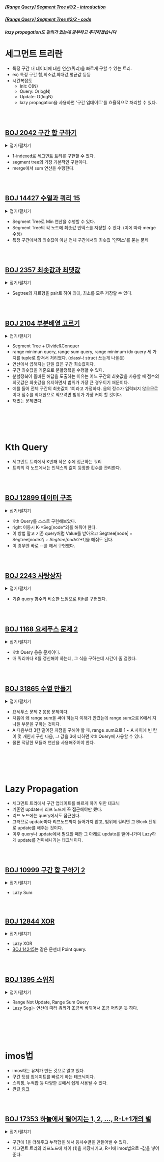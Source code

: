 ##### [[Range Query] Segment Tree #1/2 - introduction](https://www.youtube.com/watch?v=075fcq7oCC8)
##### [[Range Query] Segment Tree #2/2 - code](https://www.youtube.com/watch?v=ahFB9eCnI6c)
##### lazy propagation도 강의가 있는데 공부하고 추가하겠습니다

# 세그먼트 트리란
  - 특정 구간 내 데이터에 대한 연산(쿼리)을 빠르게 구할 수 있는 트리.
  - ex) 특정 구간 합,최소값,최대값,평균값 등등
  - 시간복잡도
    - Init: O(N)
    - Query: O(logN)
    - Update: O(logN)
    - lazy propagation을 사용하면 '구간 업데이트'를 효율적으로 처리할 수 있다.

###  

## [BOJ 2042 구간 합 구하기](https://www.acmicpc.net/problem/2042)
<details>
<summary> 접기/펼치기 </summary>
    
```cpp
#include <bits/stdc++.h>
using namespace std;
#define fastio cin.tie(NULL)->sync_with_stdio(false)
#define ll long long

ll N,M,K;
vector<ll> V;
vector<ll> Segtree;

ll merge(ll left, ll right){ //Sum
    return left + right;
}

ll init(ll node, ll nodeLeft ,ll nodeRight){ //Segtree Init
    if(nodeLeft==nodeRight) return Segtree[node] = V[nodeLeft];
    ll mid = nodeLeft + (nodeRight-nodeLeft) / 2;
    ll leftVal = init(node*2, nodeLeft, mid);
    ll rightVal = init(node*2 +1, mid+1, nodeRight);
    return Segtree[node] = merge(leftVal, rightVal);
}

ll query(ll left, ll right, ll node, ll nodeLeft, ll nodeRight){ //Segtree Query
    if(right<nodeLeft || nodeRight<left) return 0; //return default value
    if(left<=nodeLeft && nodeRight<=right) return Segtree[node];
    ll mid = nodeLeft + (nodeRight-nodeLeft) / 2;
    ll leftVal = query(left, right, node*2, nodeLeft, mid);
    ll rightVal = query(left, right, node*2 +1, mid+1, nodeRight);
    return merge(leftVal, rightVal);
}

ll update(ll index, ll newValue, ll node, ll nodeLeft, ll nodeRight){ //Segtree Update
    if(index<nodeLeft || nodeRight<index) return Segtree[node];
    if(nodeLeft==nodeRight) return Segtree[node]=newValue;
    ll mid = nodeLeft + (nodeRight-nodeLeft) / 2;
    ll leftVal = update(index, newValue, node*2, nodeLeft, mid);
    ll rightVal = update(index, newValue, node*2 +1, mid+1, nodeRight);
    return Segtree[node] = merge(leftVal, rightVal);
}

int main(){
    fastio;
    cin>>N>>M>>K; M+=K;
    V.resize(N+1);
    for(int i=1;i<=N;i++) cin>>V[i];
    Segtree.resize(4*(N+1));
    init(1,1,N);
    while(M--){
        ll a,b,c; cin>>a>>b>>c;
        if(a==1){ //update (b->c)
            update(b,c,1,1,N);
        }
        if(a==2){ //query (sum(b~c))
            cout<<query(b,c,1,1,N)<<'\n';
        }
    }
    return 0;
}
```
</details>

- 1-indexed로 세그먼트 트리를 구현할 수 있다.
- segment tree의 가장 기본적인 구현이다.
- merge에서 sum 연산을 수행한다.

###  

## [BOJ 14427 수열과 쿼리 15](https://www.acmicpc.net/problem/14427)
<details>
<summary> 접기/펼치기 </summary>
    
```cpp
//init에서 값들을 배열 번호로 세팅한다.
//merge에서 인덱스에 있는 값이 더 작은 인덱스를 반환하도록 한다.
//구간에서의 최솟값을 찾는 게 아니라 전체의 최솟값의 인덱스를 구하는 것이므로 query가 필요 없다.
//query를 쓰더라도 항상 전체 구간에서의 최솟값을 구하므로 Segtree[1]이 반환된다.
//Segtree[1]만 출력해주면 된다.
//merge에서 V를 사용했으므로 update에서도 V[index]를 업데이트해주면서 Segtree[Node]를 반환하도록 해준다.

#include <bits/stdc++.h>
using namespace std;
#define fastio cin.tie(NULL)->sync_with_stdio(false)
#define ll long long

ll N,M,K;
vector<ll> V;
vector<ll> Segtree;

ll merge(ll left, ll right){ //Min
    if(V[left]==V[right]) return min(left, right);
    return V[left]>V[right]?right:left; //V[left]가 더 크다면 right를, V[right]가 더 크다면 left를 반환
}

ll init(ll node, ll nodeLeft ,ll nodeRight){ //Segtree Init
    if(nodeLeft==nodeRight) return Segtree[node] = nodeLeft;
    ll mid = nodeLeft + (nodeRight-nodeLeft) / 2;
    ll leftVal = init(node*2, nodeLeft, mid);
    ll rightVal = init(node*2 +1, mid+1, nodeRight);
    return Segtree[node] = merge(leftVal, rightVal);
}

ll update(ll index, ll newValue, ll node, ll nodeLeft, ll nodeRight){ //Segtree Update
    if(index<nodeLeft || nodeRight<index) return Segtree[node];
    if(nodeLeft==nodeRight){V[index]=newValue; return Segtree[node];};
    ll mid = nodeLeft + (nodeRight-nodeLeft) / 2;
    ll leftVal = update(index, newValue, node*2, nodeLeft, mid);
    ll rightVal = update(index, newValue, node*2 +1, mid+1, nodeRight);
    return Segtree[node] = merge(leftVal, rightVal);
}

int main(){
    fastio;
    cin>>N;
    V.resize(N+1);
    for(int i=1;i<=N;i++) cin>>V[i];
    Segtree.resize(4*(N+1));
    init(1,1,N);
    cin>>M;
    while(M--){
        ll q; cin>>q; 
        if(q==2){
            cout<<Segtree[1]<<'\n';
        }
        if(q==1){
            ll a,b; cin>>a>>b;
            update(a,b,1,1,N);
        }
    }
    return 0;
}
```
</details>

- Segment Tree로 Min 연산을 수행할 수 있다.
- Segment Tree의 각 노드에 최솟값 인덱스를 저장할 수 있다. (이에 따라 merge 수정)
- 특정 구간에서의 최솟값이 아닌 전체 구간에서의 최솟값 '인덱스'를 묻는 문제

###  

## [BOJ 2357 최솟값과 최댓값](https://www.acmicpc.net/problem/2357)
<details>
<summary> 접기/펼치기 </summary>
    
```cpp
#include <bits/stdc++.h>
using namespace std;
#define fastio cin.tie(NULL)->sync_with_stdio(false)
#define pii pair<int,int>
#define MX first
#define MN second

int N,M;
vector<pii> Segtree;
vector<int> V;

pii merge(pii left, pii right){
    int mx = max(left.MX, right.MX);
    int mn = min(left.MN, right.MN);
    return {mx,mn};
}

pii init(int node, int leftNode, int rightNode){
    if(leftNode==rightNode) return Segtree[node] = {V[leftNode],V[leftNode]};
    int mid = leftNode + (rightNode-leftNode) / 2;
    pii leftVal = init(node*2, leftNode, mid);
    pii rightVal = init(node*2 +1, mid+1, rightNode);
    return Segtree[node] = merge(leftVal, rightVal);
}

pii query(int left, int right, int node, int leftNode, int rightNode){
    if(right<leftNode || rightNode<left) return {-1,0x7f7f7f7f};
    if(left<=leftNode && rightNode<=right) return Segtree[node];
    int mid = leftNode + (rightNode-leftNode) / 2;
    pii leftVal = query(left, right, node*2, leftNode, mid);
    pii rightVal = query(left, right, node*2 +1, mid+1, rightNode);
    return merge(leftVal, rightVal);
}

int main(){
    fastio;
    cin>>N>>M;
    V.resize(N+1); 
    Segtree.resize(N*4);
    for(int i=1;i<=N;i++) cin>>V[i];
    init(1,1,N);
    while(M--){
        int a,b; cin>>a>>b;
        pii Ans = query(a,b,1,1,N);
        cout<<Ans.MN<<' '<<Ans.MX<<'\n';
    }
    return 0;
}
```
</details>

- Segtree의 자료형을 pair로 하여 최대, 최소를 모두 저장할 수 있다.

###  

## [BOJ 2104 부분배열 고르기](https://www.acmicpc.net/problem/2104)
<details>
<summary> 접기/펼치기 </summary>
    
```cpp
//Segment Tree로 range minimun query, range sum query를 처리
//range minimun query로 1~N에서 최소값을 구하고 sum(1,N) * rmq(1,N)을 ans로 갱신
//rmq로 구한 전체 최솟값을 mid라고 했을 때, 1~mid-1과 mid+1~N 두 구역으로 나눠서 생각할 수 있음
//두 구간에서도 이와 같은 방식으로 ans를 갱신한다면 답을 구할 수 있을 것 같다는 생각이 들었음

#include <bits/stdc++.h>
using namespace std;
#define ll long long
#define tlll tuple<ll,ll,ll> //sum min maxidx
#define fastio cin.tie(NULL)->sync_with_stdio(false)
const ll MX = 101'0101;

int N;
ll Ans = -1;
vector<tlll> SegTree;
vector<ll> V;

tlll merge(tlll left, tlll right){
    auto&[l_sum, l_min, l_idx] = left;
    auto&[r_sum, r_min, r_idx] = right;
    return {l_sum+r_sum, min(l_min, r_min), V[l_idx]>V[r_idx]?r_idx:l_idx};
}

tlll init(int node, int leftNode ,int rightNode){
    if(leftNode==rightNode) return SegTree[node] = {V[leftNode], V[leftNode], leftNode};
    ll mid = leftNode + (rightNode-leftNode)/2;
    tlll leftVal = init(node*2, leftNode, mid);
    tlll rightVal = init(node*2+1, mid+1, rightNode);
    return SegTree[node] = merge(leftVal, rightVal);
}

tlll query(int left, int right, int node, int leftNode, int rightNode){
    if(rightNode<left || right<leftNode) return {0,MX,0};
    if(left<=leftNode && rightNode<=right) return SegTree[node];
    ll mid = leftNode + (rightNode-leftNode)/2;
    tlll leftVal = query(left, right, node*2, leftNode, mid);
    tlll rightVal = query(left, right, node*2+1, mid+1, rightNode);
    return merge(leftVal, rightVal);
}

void solve(int st, int en){
    if(st>en) return;
    auto[sum, mn, mid] = query(st,en,1,1,N);
    Ans = max(Ans, sum*mn);
    solve(st, mid-1);
    solve(mid+1, en);
}

int main(){
    fastio;
    cin>>N;
    V.resize(N+1); V[0]=MX;
    for(int i=1;i<=N;i++) cin>>V[i];
    SegTree.resize(N*4); init(1,1,N);
    solve(1,N);
    cout<<Ans;
    return 0;
}
```
</details>

- Segment Tree + Divide&Conquer
- range minimun query, range sum query, range minimum idx query 세 가지를 tuple로 합쳐서 처리했다. (class나 struct 쓰는게 나을듯)
- 연산에서 곱해지는 단일 값은 구간 최솟값이다.
- 구간 최솟값을 기준으로 분할정복을 수행할 수 있다.
- 분할정복이 올바른 해답을 도출하는 이유는 어느 구간의 최솟값을 사용할 때 점수의 최댓값은 최솟값을 유지하면서 범위가 가장 큰 경우이기 때문이다.
- 예를 들어 전체 구간의 최솟값이 1이라고 가정하자. 음의 정수가 입력되지 않으므로 이때 점수를 최대한으로 먹으려면 범위가 가장 커야 할 것이다.
- 재밌는 문제였다.

### 

###  

###  

# Kth Query
  - 세그먼트 트리에서 K번째 작은 수에 접근하는 쿼리
  - 트리의 각 노드에서는 인덱스의 값이 등장한 횟수를 관리한다.
   
###  
  
## [BOJ 12899 데이터 구조](https://www.acmicpc.net/problem/12899)
<details>
<summary> 접기/펼치기 </summary>
    
```cpp
#include <bits/stdc++.h>
using namespace std;
#define fastio cin.tie(NULL)->sync_with_stdio(false)
const int MX = 200'0000;

vector<int> SegTree((MX+1)*4);

int merge(int left, int right){
    return left + right;
}

int update(int idx, int node, int leftNode, int rightNode){ //newValue 필요없음
    if(idx<leftNode || rightNode<idx) return SegTree[node];
    if(leftNode == rightNode) return ++SegTree[node];
    int mid = leftNode + (rightNode-leftNode)/2;
    int leftVal = update(idx, node*2, leftNode, mid);
    int rightVal = update(idx, node*2 +1, mid+1, rightNode);
    return SegTree[node] = merge(leftVal, rightVal);
}

//K <= Seg[node*2] -> left 이동
//Seg[node*2] < K  -> right 이동, K -= Seg[node*2]
int Kth(int K, int node, int leftNode, int rightNode){
    SegTree[node]--;
    if(leftNode == rightNode) return leftNode;
    int mid = leftNode + (rightNode-leftNode)/2; 
    if(K <= SegTree[node*2]) return Kth(K, node*2, leftNode, mid);
    else return Kth(K - SegTree[node*2], node*2+1, mid+1, rightNode); 
}

int main(){
    fastio;
    int N; cin>>N;
    while(N--){
        int T,X; cin>>T>>X;
        if(T==1) update(X,1,1,MX);
        else cout<<Kth(X,1,1,MX)<<'\n';
    }
    return 0;
}
```
</details>

- Kth Query를 스스로 구현해보았다.
- right 이동시 K-=Seg[node*2]를 해줘야 한다.
- 이 방법 말고 기존 query처럼 Value를 받아오고 Segtree[node] = Segtree[node*2] + Segtree[node*2+1]을 해줘도 된다.
- 이 경우엔 바로 --를 해서 구현했다.

###  

## [BOJ 2243 사탕상자](https://www.acmicpc.net/problem/2243)
<details>
<summary> 접기/펼치기 </summary>
    
```cpp
// 1 ~ 100'0000
// Query 1: K번째 수를 구하고 -1
// Query 2: A B가 주어지면 맛 A인 사탕을 B만큼 넣음 (음수면 뺌)

#include <bits/stdc++.h>
using namespace std;
#define fastio cin.tie(NULL)->sync_with_stdio(false)
const int MX = 100'0001;

vector<int> SegTree(MX*4);

int merge(int left, int right){
    return left + right;
}

int update(int idx, int newValue, int node, int leftNode, int rightNode){
    if(idx<leftNode || rightNode<idx) return SegTree[node];
    if(leftNode == rightNode) return SegTree[node]+=newValue; //더해줌
    int mid = leftNode + (rightNode-leftNode)/2;
    int leftVal = update(idx, newValue, node*2, leftNode, mid);
    int rightVal = update(idx, newValue, node*2+1, mid+1, rightNode);
    return SegTree[node] = merge(leftVal, rightVal);
}

int Kth(int K, int node, int leftNode, int rightNode){
    if(leftNode==rightNode){
        SegTree[node]-=1;
        return leftNode;
    }
    int mid = leftNode + (rightNode-leftNode)/2;
    int Val = K<=SegTree[node*2]?Kth(K,node*2,leftNode,mid):Kth(K-SegTree[node*2],node*2+1,mid+1,rightNode);
    SegTree[node] = merge(SegTree[node*2], SegTree[node*2+1]);
    return Val;
}

int main(){
    fastio;
    int N; cin>>N;
    while(N--){
        int A,B,C; cin>>A;
        if(A==1){
            cin>>B;
            cout<<Kth(B,1,1,MX)<<'\n';
        }
        if(A==2){
            cin>>B>>C;
            update(B,C,1,1,MX);
        }
    }
    return 0;
}
```
</details>

- 기존 query 함수와 비슷한 느낌으로 Kth를 구현했다.

###  

## [BOJ 1168 요세푸스 문제 2](https://www.acmicpc.net/problem/1168)
<details>
<summary> 접기/펼치기 </summary>
    
```cpp
#include <bits/stdc++.h>
using namespace std;
#define fastio cin.tie(NULL)->sync_with_stdio(false)

int N, K;
vector<int> SegTree;

int merge(int left, int right){
    return left + right;
}

int init(int node, int leftNode, int rightNode){
    if(leftNode==rightNode) return SegTree[node]=1;
    int mid = leftNode + (rightNode-leftNode)/2;
    int leftVal = init(node*2, leftNode, mid);
    int rightVal = init(node*2+1, mid+1, rightNode);
    return SegTree[node] = merge(leftVal, rightVal);
}

int Kth(int K, int node, int leftNode, int rightNode){
    if(leftNode==rightNode){
        SegTree[node] = SegTree[node]-1;
        return leftNode;
    }
    int mid = leftNode + (rightNode-leftNode)/2;
    int Val = K<=SegTree[node*2]?Kth(K,node*2,leftNode,mid):Kth(K-SegTree[node*2],node*2+1,mid+1,rightNode);
    SegTree[node] = merge(SegTree[node*2],SegTree[node*2+1]);
    return Val;
}

int main(){
    fastio;
    cin>>N>>K;
    SegTree.resize((N+1)*4);
    init(1,1,N);
    cout<<"<";
    int X = 1;
    while(SegTree[1]>0){
        if(SegTree[1]!=N) cout<<", ";
        X  = ((X-2)+K)%SegTree[1]+1;
        cout<<Kth(X,1,1,N);
    }   
    cout<<">";
    return 0;
}

/*
K = 3

1 2 3 4 5 6 7

1. Seg[1]=7 | 3번째로 작은 수 
2. Seg[1]=6 | 5번째로 작은 수 
3. Seg[1]=5 | 2번째로 작은 수 
4. Seg[1]=4 | 4번재로 작은 수 
5. Seg[1]=3 | 3번째로 작은 수 
6. Seg[1]=2 | 1번째로 작은 수 
7. Seg[1]=1 | 1번째로 작은 수 

X가 0에 도달하면 안되므로 잘 신경써서 식을 세워야 한다.
*/
```
</details>

- Kth Query 응용 문제이다.
- 매 쿼리마다 K를 갱신해야 하는데, 그 식을 구하는데 시간이 좀 걸렸다.

###  

## [BOJ 31865 수열 만들기](https://www.acmicpc.net/problem/31865)
<details>
<summary> 접기/펼치기 </summary>
    
```cpp
#include <bits/stdc++.h>
using namespace std;
#define fastio cin.tie(NULL)->sync_with_stdio(false);

int N;
vector<int> SegTree;
vector<int> Pos; //Pos[x]: 수 x의 위치
vector<int> Ans; //Ans[x]: x번 자리에 있는 수

int merge(int left, int right){
    return left + right;
}

int init(int node, int leftNode, int rightNode){
    if(leftNode==rightNode) return SegTree[node]=1;
    int mid = leftNode + (rightNode-leftNode)/2;
    int leftVal = init(node*2, leftNode, mid);
    int rightVal = init(node*2+1, mid+1, rightNode);
    return SegTree[node] = merge(SegTree[node*2], SegTree[node*2+1]);
}

int Kth(int K, int node, int leftNode, int rightNode){
    if(leftNode==rightNode){
        SegTree[node]=0;
        return leftNode;
    }
    int mid = leftNode + (rightNode-leftNode)/2;
    int Val = K<=SegTree[node*2]?Kth(K,node*2,leftNode,mid):Kth(K-SegTree[node*2],node*2+1,mid+1,rightNode);
    SegTree[node] = merge(SegTree[node*2], SegTree[node*2+1]);
    return Val;
}

int query(int left, int right, int node, int leftNode, int rightNode){
    if(rightNode<left || right<leftNode) return 0;
    if(left<=leftNode && rightNode<=right) return SegTree[node];
    int mid = leftNode + (rightNode-leftNode)/2;
    int leftVal = query(left, right, node*2, leftNode, mid);
    int rightVal = query(left, right, node*2+1, mid+1, rightNode);
    return merge(leftVal, rightVal);
}

int main(){
    fastio;
    cin>>N;

    SegTree.resize((N+1)*4);
    Pos.resize(N+1);
    Ans.resize(N+1);
    init(1,1,N);
    Kth(1,1,1,N); //수 1은 1번 자리에 미리 놓음
    Pos[1] = 1; //수 1의 위치는 1
    Ans[1] = 1; //1번 자리엔 수 1이 놓여져있음

    for(int i=2;i<=N;i++){
        int P,X; cin>>P>>X;
        int K = (query(1,Pos[P],1,1,N)+X)%SegTree[1];
        if(K==0) K=SegTree[1];
        int Kth_num = Kth(K,1,1,N);
        Pos[i] = Kth_num;
        Ans[Kth_num] = i;
    }

    for(int i=1;i<=N;i++) cout<<Ans[i]<<'\n';
    return 0;
}
```
</details>

- 요세푸스 문제 2 응용 문제이다.
- 처음에 왜 range sum을 써야 하는지 이해가 안갔는데 range sum으로 K에서 지나칠 부분을 구하는 것이다.
- A 다음부터 3칸 떨어진 지점을 구해야 할 때, range_sum으로 1 ~ A 사이에 빈 칸이 몇 개인지 구한 다음, 그 값을 3에 더하면 Kth Query에 사용할 수 있다.
- 물론 적당한 모듈러 연산을 사용해주어야 한다.

### 

###  

###  

# Lazy Propagation
  - 세그먼트 트리에서 구간 업데이트를 빠르게 하기 위한 테크닉
  - 기존엔 update시 리프 노드에 꼭 접근해야만 했다.
  - 리프 노드에는 query에서도 접근한다.
  - 그러므로 update마다 리프노드까지 들어가지 않고, 범위에 걸리면 그 Block 단위로 update를 해주는 것이다.
  - 이후 query나 update에서 필요할 때만 그 아래로 update를 뻗어나가며 Lazy하게 update를 전파해나가는 테크닉이다.
   
###  

## [BOJ 10999 구간 합 구하기 2](https://www.acmicpc.net/problem/10999)
<details>
<summary> 접기/펼치기 </summary>
    
```cpp
#include <bits/stdc++.h>
using namespace std;
#define ll long long
#define fastio cin.tie(NULL)->sync_with_stdio(false)

ll N,M,K;
vector<ll> SegTree;
vector<ll> lazy;
vector<ll> V;

ll merge(ll left, ll right){
    return left + right;
}

ll init(int node, int leftNode, int rightNode){
    if(leftNode==rightNode) return SegTree[node] = V[leftNode];
    ll mid = (leftNode+rightNode)/2;
    ll leftVal = init(node*2, leftNode, mid);
    ll rightVal = init(node*2+1, mid+1, rightNode);
    return SegTree[node] = merge(leftVal, rightVal);
}

void update_Lazy(int node, int leftNode, int rightNode){
    if(lazy[node] != 0){
        SegTree[node] += (rightNode-leftNode+1) * lazy[node];
        if(leftNode != rightNode){
            lazy[node*2] += lazy[node];
            lazy[node*2+1] += lazy[node];
        }
        lazy[node] = 0;
    }
}

void update_Range(int left, int right, ll newValue, int node, int leftNode ,int rightNode){
    update_Lazy(node, leftNode, rightNode);
    if(rightNode<left || right<leftNode) return;
    if(left<=leftNode && rightNode<=right){
        SegTree[node] += (rightNode-leftNode+1)*newValue;
        if(leftNode != rightNode){
            lazy[node*2] += newValue;
            lazy[node*2+1] += newValue;
        }
        return;
    }
    ll mid = (leftNode + rightNode)/2;
    update_Range(left, right, newValue, node*2, leftNode, mid);
    update_Range(left, right, newValue, node*2+1, mid+1, rightNode);
    SegTree[node] = SegTree[node*2] + SegTree[node*2+1];
}

ll query(int left, int right, int node, int leftNode, int rightNode){
    update_Lazy(node, leftNode, rightNode);
    if(rightNode<left || right<leftNode) return 0;
    if(left<=leftNode && rightNode<=right) return SegTree[node];
    ll mid = (leftNode+rightNode)/2;
    ll leftVal = query(left, right, node*2, leftNode, mid);
    ll rightVal = query(left, right, node*2+1, mid+1, rightNode);
    return merge(leftVal, rightVal);
}

int main(){
    fastio;
    cin>>N>>M>>K; M+=K;
    V.resize(N+1); SegTree.resize((N+1)*4); lazy.resize((N+1)*4);
    for(int i=1;i<=N;i++) cin>>V[i];
    init(1,1,N);
    while(M--){
        int q; cin>>q;
        if(q==1){ //update
            ll a,b,c; cin>>a>>b>>c;
            update_Range(a,b,c,1,1,N);
        }
        if(q==2){
            ll a,b; cin>>a>>b;
            cout<<query(a,b,1,1,N)<<'\n';
        }
    }
    return 0;
}
```
</details>

- Lazy Sum

###  

## [BOJ 12844 XOR](https://www.acmicpc.net/problem/12844)
<details>
<summary> 접기/펼치기 </summary>
    
```cpp
#include <bits/stdc++.h>
using namespace std;
#define fastio cin.tie(NULL)->sync_with_stdio(false)

int N,M;
vector<int> V;
vector<int> SegTree;
vector<int> Lazy;

int merge(int left, int right){
    return left^right;
}

int init(int node, int leftNode, int rightNode){
    if(leftNode==rightNode) return SegTree[node]=V[leftNode];
    int mid = leftNode + (rightNode-leftNode)/2;
    int leftval = init(node*2, leftNode, mid);
    int rightVal = init(node*2+1, mid+1, rightNode);
    return SegTree[node] = merge(leftval, rightVal);
}

void update_Lazy(int node, int leftNode, int rightNode){
    if(Lazy[node]!=0){
        SegTree[node] = (rightNode-leftNode+1)%2?SegTree[node]^Lazy[node]:SegTree[node];
        if(leftNode!=rightNode){
            Lazy[node*2] ^= Lazy[node];
            Lazy[node*2+1] ^= Lazy[node];
        }
        Lazy[node]=0;
    }
}

void update_Range(int left, int right, int newValue, int node, int leftNode, int rightNode){
    update_Lazy(node, leftNode, rightNode);
    if(rightNode<left || right<leftNode) return;
    if(left<=leftNode && rightNode<=right){
        SegTree[node] = (rightNode-leftNode+1)%2?SegTree[node]^newValue:SegTree[node];
        if(leftNode != rightNode){
            Lazy[node*2] ^= newValue;
            Lazy[node*2+1] ^= newValue;
        }
        return;
    }
    int mid = leftNode + (rightNode-leftNode)/2;
    update_Range(left, right, newValue, node*2, leftNode, mid);
    update_Range(left, right, newValue, node*2+1, mid+1, rightNode);
    SegTree[node] = SegTree[node*2] ^ SegTree[node*2+1];
}

int query(int left, int right, int node, int leftNode, int rightNode){
    update_Lazy(node, leftNode, rightNode);
    if(rightNode<left || right<leftNode) return 0;
    if(left<=leftNode && rightNode<=right) return SegTree[node];
    int mid = leftNode + (rightNode-leftNode)/2;
    int leftval = query(left, right, node*2, leftNode, mid);
    int rightVal = query(left, right, node*2+1, mid+1, rightNode);
    return merge(leftval, rightVal);
}

int main(){
    fastio;
    cin>>N; V.resize(N);
    for(int i=0;i<N;i++) cin>>V[i];
    SegTree.resize(N*4); Lazy.resize(N*4);
    init(1,0,N-1);
    cin>>M;
    while(M--){
        int q; cin>>q;
        if(q==1){
            int i,j,k; cin>>i>>j>>k;
            update_Range(i,j,k,1,0,N-1);
        }
        if(q==2){
            int i,j; cin>>i>>j;
            cout<<query(i,j,1,0,N-1)<<'\n';
        }
    }
    return 0;
}
```
</details>

- Lazy XOR
- [BOJ 14245](https://www.acmicpc.net/problem/14245)는 같은 문젠데 Point query.

###  

## [BOJ 1395 스위치](https://www.acmicpc.net/problem/1395)
<details>
<summary> 접기/펼치기 </summary>
    
```cpp
//Range 'Not' update Query

#include <bits/stdc++.h>
using namespace std;
#define fastio cin.tie(NULL)->sync_with_stdio(false)

int N, M;
vector<int> SegTree;
vector<int> Lazy;

void init(){
    SegTree.resize(4*N);
    Lazy.resize(4*N);
}

void update_Lazy(int node, int leftNode, int rightNode){
    if(Lazy[node]!=0){
        SegTree[node] = (leftNode-rightNode+1)-SegTree[node];
        if(leftNode != rightNode){
            Lazy[node*2] = !Lazy[node*2];
            Lazy[node*2+1] = !Lazy[node*2+1];
        }
        Lazy[node] = 0;
    }
}

void update_Range(int left, int right, int node, int leftNode, int rightNode){
    update_Lazy(node, leftNode, rightNode);
    if(rightNode<left || right<leftNode) return;
    if(left<=leftNode && rightNode<=right){
        SegTree[node] = (leftNode-rightNode+1)-SegTree[node];
        if(leftNode != rightNode){
            Lazy[node*2] = !Lazy[node*2];
            Lazy[node*2+1] = !Lazy[node*2+1]; 
        }
        return;
    }
    int mid = leftNode + (rightNode-leftNode)/2;
    update_Range(left, right, node*2, leftNode, mid);
    update_Range(left, right, node*2+1, mid+1, rightNode);
    SegTree[node] = SegTree[node*2] + SegTree[node*2+1];
}

int query(int left, int right, int node, int leftNode, int rightNode){
    update_Lazy(node, leftNode, rightNode);
    if(rightNode<left || right<leftNode) return 0;
    if(left<=leftNode && rightNode<=right) return SegTree[node];
    int mid = leftNode + (rightNode-leftNode)/2;
    int leftVal = query(left, right, node*2, leftNode, mid);
    int rightVal = query(left, right, node*2+1, mid+1, rightNode);
    return leftVal + rightVal;
}

int main(){
    fastio;
    cin>>N>>M;
    init();
    while(M--){
        int q,a,b; cin>>q>>a>>b;
        if(q==0) update_Range(a,b,1,1,N);
        if(q==1) cout<<query(a,b,1,1,N)<<'\n';
    }
    return 0;
}
```
</details>

- Range Not Update, Range Sum Query
- Lazy Seg는 연산에 따라 쿼리가 조금씩 바뀌어서 조금 어려운 듯 하다.

###  

###  

# imos법
  - imos라는 유저가 만든 것으로 알고 있다.
  - 구간 덧셈 업데이트를 빠르게 하는 테크닉이다.
  - 스위핑, 누적합 등 다양한 곳에서 쉽게 사용될 수 있다.
  - [관련 링크](https://driip.me/65d9b58c-bf02-44bf-8fba-54d394ed21e0)
   
###  

## [BOJ 17353 하늘에서 떨어지는 1, 2, ..., R-L+1개의 별](https://www.acmicpc.net/problem/17353)
<details>
<summary> 접기/펼치기 </summary>
    
```cpp
#include <bits/stdc++.h>
using namespace std;
#define fastio cin.tie(NULL)->sync_with_stdio(false)
#define ll long long

ll N, M;
vector<ll> V;
vector<ll> Seg;
vector<ll> Lazy;

void update_Lazy(ll node, ll leftNode, ll rightNode){
    if(Lazy[node]){
        Seg[node] += (rightNode-leftNode+1)*Lazy[node];
        if(leftNode != rightNode){
            Lazy[node*2] += Lazy[node];
            Lazy[node*2+1] += Lazy[node];
        }
        Lazy[node] = 0;
    }
}

//imos법을 사용하기에, a~b는 value를 1로, b+1은 value를 -(b-a+1)로 설정
void update_Range(int left, int right, int value, int node, int leftNode, int rightNode){
    update_Lazy(node, leftNode, rightNode);
    if(rightNode<left || right<leftNode) return;
    if(left<=leftNode && rightNode<=right){
        Seg[node] += (rightNode-leftNode+1)*value;
        if(leftNode != rightNode){
            Lazy[node*2] += value;
            Lazy[node*2+1] += value;
        }
        return;
    }
    ll mid = (leftNode+rightNode)/2;
    update_Range(left, right, value, node*2, leftNode, mid);
    update_Range(left, right, value, node*2+1, mid+1, rightNode);
    Seg[node] = Seg[node*2] + Seg[node*2+1];
}

ll query(int left, int right, int node, int leftNode, int rightNode){
    update_Lazy(node, leftNode, rightNode);
    if(rightNode<left || right<leftNode) return 0;
    if(left<=leftNode && rightNode<=right) return Seg[node];
    ll mid = (leftNode+rightNode)/2;
    ll leftVal = query(left, right, node*2, leftNode, mid);
    ll rightVal = query(left, right, node*2+1, mid+1, rightNode);
    return leftVal + rightVal;
}

int main(){
    fastio;
    cin>>N;
    V.resize(N+1); Seg.resize(4*N); Lazy.resize(4*N);
    for(int i=1;i<=N;i++) cin>>V[i];
    cin>>M;
    while(M--){
        ll Q; cin>>Q;
        if(Q==1){ //update
            ll a, b; cin>>a>>b;
            update_Range(a,b,1,1,1,N);
            update_Range(b+1,b+1,-(b-a+1),1,1,N);
        }
        if(Q==2){ //Point Query
            ll a; cin>>a;
            cout<<query(1,a,1,1,N)+V[a]<<'\n';
        }
    }
    return 0;
}
```
</details>

- 구간에 1을 더해주고 누적합을 해서 등차수열을 만들어낼 수 있다.
- 세그먼트 트리의 리프노드에 차이 (1)을 저장시키고, R+1에 imos법으로 -값을 넣어준다.
